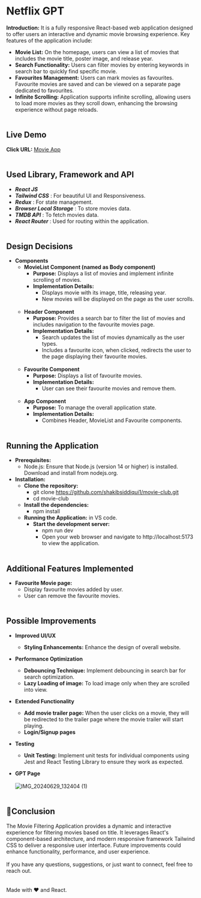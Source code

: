 # Netflix GPT
**Introduction:** It is a fully responsive React-based web application designed to offer users an interactive and dynamic movie browsing experience. Key features of the application include:
- **Movie List:** On the homepage, users can view a list of movies that includes the movie title, poster image, and release year.
- **Search Functionality:** Users can filter movies by entering keywords in search bar to quickly find specific movie.
- **Favourites Management:** Users can mark movies as favourites. Favourite movies are saved and can be viewed on a separate page dedicated to favourites.
- **Infinite Scrolling:** Application supports infinite scrolling, allowing users to load more movies as they scroll down, enhancing the browsing experience without page reloads.
<br/><br/>
## Live Demo
**Click URL:** [Movie App](https://movies-clubs.netlify.app/)<br/><br/>
## Used Library, Framework and API
- ***React JS*** <br/>
- ***Tailwind CSS***             : For beautiful UI and Responsiveness.<br/>
- ***Redux***                    : For state management.<br/>
- ***Browser Local Storage***    : To store movies data.<br/>
- ***TMDB API***                 : To fetch movies data.<br/>
- ***React Router***             : Used for routing within the application.<br/><br/>
## Design Decisions
- **Components**<br/>
  - **MovieList Component (named as Body component)** <br/>
    - **Purpose:** Displays a list of movies and implement infinite scrolling of movies.<br/>
    - **Implementation Details:** <br/>
      - Displays movie with its image, title, releasing year.<br/>
      - New movies will be displayed on the page as the user scrolls.<br/><br/>
  - **Header Component** <br/>
    - **Purpose:** Provides a search bar to filter the list of movies and includes navigation to the favourite movies page.<br/>
    - **Implementation Details:** <br/>
      - Search updates the list of movies dynamically as the user types.<br/>
      - Includes a favourite icon, when clicked, redirects the user to the page displaying their favourite movies.<br/><br/>
  - **Favourite Component**<br/>
    - **Purpose:** Displays a list of favourite movies.<br/>
    - **Implementation Details:** <br/>
      - User can see their favourite movies and remove them.<br/><br/>
   - **App Component**<br/>
     - **Purpose:** To manage the overall application state.<br/>
     - **Implementation Details:** <br/>
       - Combines Header, MovieList and Favourite components.<br/><br/>

## Running the Application
- **Prerequisites:**
  - Node.js: Ensure that Node.js (version 14 or higher) is installed. Download and install from nodejs.org.
- **Installation:**
  - **Clone the repository:**
    - git clone https://github.com/shakibsiddiqui1/movie-club.git
    - cd movie-club
  - **Install the dependencies:**
    - npm install
  - **Running the Application:** in VS code.
    - **Start the development server:**
      - npm run dev
      - Open your web browser and navigate to http://localhost:5173 to view the application.<br/><br/>
  
## Additional Features Implemented
- **Favourite Movie page:** <br/>
  - Display favourite movies added by user.
  - User can remove the favourite movies.<br/><br/>
  
## Possible Improvements
- **Improved UI/UX**
  - **Styling Enhancements:** Enhance the design of overall website.
- **Performance Optimization**
  - **Debouncing Technique:** Implement debouncing in search bar for search optimization.
  - **Lazy Loading of image:** To load image only when they are scrolled into view.
- **Extended Functionality**
  - **Add movie trailer page:** When the user clicks on a movie, they will be redirected to the trailer page where the movie trailer will start playing.
  - **Login/Signup pages**
- **Testing**
  - **Unit Testing:** Implement unit tests for individual components using Jest and React Testing Library to ensure they work as expected.

- **GPT Page**<br/><br/>
![IMG_20240629_132404 (1)](https://github.com/shakibsiddiqui1/netflix-gpt/assets/75198727/ab79f997-eb4b-4e56-b67f-c7eb5f62d4c6)<br/><br/>
##  💖Conclusion
The Movie Filtering Application provides a dynamic and interactive experience for filtering movies based on title. It leverages React's component-based architecture, and modern responsive framework Tailwind CSS to deliver a responsive user interface. Future improvements could enhance functionality, performance, and user experience.<br/><br/>
If you have any questions, suggestions, or just want to connect, feel free to reach out.<br/><br/><br/>
Made with ❤️ and React.
